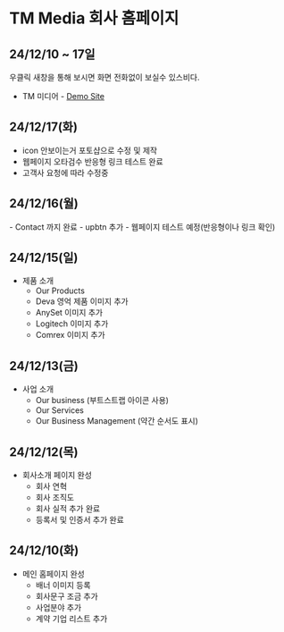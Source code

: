 # TM Media 회사 홈페이지

## 24/12/10 ~ 17일

우클릭 새창을 통해 보시면 화면 전화없이 보실수 있스비다.

- TM 미디어 - <a target="_blank" href="http://tmmedia.co.kr/">Demo Site</a>

<h2>24/12/17(화)</h2>

- icon 안보이는거 포토샵으로 수정 및 제작
- 웹페이지 오타검수 반응형 링크 테스트 완료
- 고객사 요청에 따라 수정중

<h2>24/12/16(월)</h2>
- Contact 까지 완료
- upbtn 추가
- 웹페이지 테스트 예정(반응형이나 링크 확인)

<h2>24/12/15(일)</h2>

- 제품 소개
  - Our Products
  - Deva 영억 제품 이미지 추가
  - AnySet 이미지 추가
  - Logitech 이미지 추가
  - Comrex 이미지 추가

<h2>24/12/13(금)</h2>

- 사업 소개
  - Our business (부트스트랩 아이콘 사용)
  - Our Services
  - Our Business Management (약간 순서도 표시)

<h2>24/12/12(목)</h2>

- 회사소개 페이지 완성
  - 회사 연혁
  - 회사 조직도
  - 회사 실적 추가 완료
  - 등록서 및 인증서 추가 완료

<h2>24/12/10(화)</h2>

- 메인 홈페이지 완성
  - 배너 이미지 등록
  - 회사문구 조금 추가
  - 사업분야 추가
  - 계약 기업 리스트 추가
